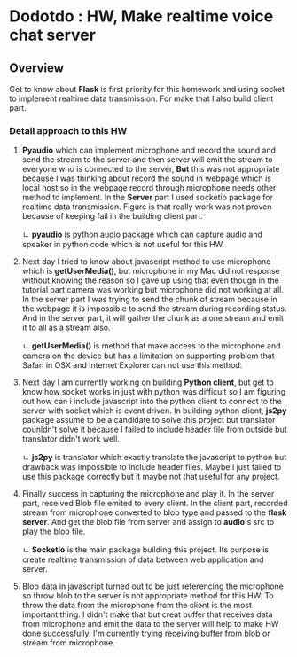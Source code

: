 # Dodotdo : HW, Make realtime voice chat server

## Overview

Get to know about **Flask** is first priority for this homework and using socket to implement realtime data transmission. For make that I also build client part.

### Detail approach to this HW

1. **Pyaudio** which can implement microphone and record the sound and send the stream to the server and then server will emit the stream to everyone who is connected to the server, **But** this was not appropriate because I was thinking about record the sound in webpage which is local host so in the webpage record through microphone needs other method to implement. In the **Server** part I used socketio package for realtime data transmission. Figure is that really work was not proven because of keeping fail in the building client part.

	ㄴ **pyaudio** is python audio package which can capture audio and speaker in python code which is not useful for this HW.

2. Next day I tried to know about javascript method to use microphone which is **getUserMedia()**, but microphone in my Mac did not response without knowing the reason so I gave up using that even thougn in the tutorial part camera was working but microphone did not working at all. In the server part I was trying to send the chunk of stream because in the webpage it is impossible to send the stream during recording status. And in the server part, it will gather the chunk as a one stream and emit it to all as a stream also.

	ㄴ **getUserMedia()** is method that make access to the microphone and camera on the device but has a limitation on supporting problem that Safari in OSX and Internet Explorer can not use this method.

3. Next day I am currently working on building **Python client**, but get to know how socket works in just with python was difficult so I am figuring out how can i include javascript into the python client to connect to the server with socket which is event driven. In building python client, **js2py** package assume to be a candidate to solve this project but translator counldn't solve it because I failed to include header file from outside but translator didn't work well.

	ㄴ **js2py** is translator which exactly translate the javascript to python but drawback was impossible to include header files. Maybe I just failed to use this package correctly but it maybe not that useful for any project.


4. Finally success in capturing the microphone and play it. In the server part, received Blob file emited to every client. In the client part, recorded stream from microphone converted to blob type and passed to the **flask server**. And get the blob file from server and assign to **audio**'s src to play the blob file.

	ㄴ **SocketIo** is the main package building this project. Its purpose is create realtime transmission of data between web application and server.
	
5. Blob data in javascript turned out to be just referencing the microphone so throw blob to the server is not appropriate method for this HW. To throw the data from the microphone from the client is the most important thing. I didn't make that but creat buffer that receives data from microphone and emit the data to the server will help to make HW done successfully. I'm currently trying receiving buffer from blob or stream from microphone.